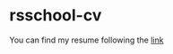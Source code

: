 # rsschool-cv
You can find my resume following the [link](https://olenadyskant.github.io/rsschool-cv/cv)
